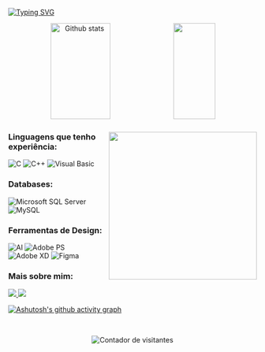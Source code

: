 <!--
<img width=100% src="https://capsule-render.vercel.app/api?type=waving&color=00bfbf&height=120&section=header"/>
-->
<br><br>

[![Typing SVG](https://readme-typing-svg.herokuapp.com/?color=ABBEDB&size=35&center=true&vCenter=true&width=1000&lines=Olá,+me+chamo+Daniel+Sabino!;Bacharel+em+Ciência+da+Computação.;Seja+bem-vindo!;Building+a+beautiful+burrow+🦊🌱)](https://git.io/typing-svg)

<div align="center">  
  <img width="49%" height="195px" src="https://github-readme-stats.vercel.app/api?username=d-sabino&show_icons=true&count_private=true&hide_border=true&title_color=ABBEDB&icon_color=ABBEDB&text_color=ABBEDB&bg_color=00000000" alt="Github stats" /> 
  <img width="41%" height="195px" src="https://github-readme-stats.vercel.app/api/top-langs/?username=d-sabino&layout=compact&hide_border=true&title_color=ABBEDB&text_color=ABBEDB&bg_color=00000000" />
</div>

<div>
  <div width="50%" align="right"> <!-- DIV, GIF RAPOSA -->
    <img align="right" height = 300px src="https://user-images.githubusercontent.com/40477679/217058740-d31ccc21-b7cd-4f4e-ad3a-6e068b262fc7.gif" />
  </div>  
  
  <div width="50%" align="left">
<h3 align="left">Linguagens que tenho experiência:</h3>
<p align="left">
  <img alt="C" src="https://img.shields.io/badge/C-0D1117?style=for-the-badge&logo=c&labelColor=0D1117&textColor=0D1117"/>
  <img alt="C++" src="https://img.shields.io/badge/C%2B%2B-0D1117?style=for-the-badge&logo=c%2B%2B&labelColor=0D1117&textColor=0D1117"/>
  <img alt="Visual Basic" src="https://img.shields.io/badge/Visual%20Basic-0D1117?style=for-the-badge&logo=visual-basic&labelColor=0D1117&textColor=0D1117"/>
</p>

<h3 align="left">Databases:</h3>
<p align="left">
  <img alt="Microsoft SQL Server" src="https://img.shields.io/badge/Microsoft%20SQL%20Sever-0D1117?style=for-the-badge&logo=microsoft%20sql%20server&labelColor=0D1117&textColor=0D1117"/>
  <img alt="MySQL" src="https://img.shields.io/badge/mysql-0D1117?style=for-the-badge&logo=mysql&labelColor=0D1117&textColor=0D1117"/>
</p>

<h3 align="left">Ferramentas de Design:</h3>
<p align="left">
  <img alt="AI" src="https://img.shields.io/badge/adobe%20illustrator-0D1117?style=for-the-badge&logo=adobe-illustrator&labelColor=0D1117&textColor=0D1117"/>
  <img alt="Adobe PS" src="https://img.shields.io/badge/adobe%20photoshop-0D1117?style=for-the-badge&logo=adobe-photoshop&labelColor=0D1117&textColor=0D1117"/>
  <img alt="Adobe XD" src="https://img.shields.io/badge/Adobe%20XD-0D1117?style=for-the-badge&logo=Adobe%20XD&labelColor=0D1117&textColor=0D1117"/>
  <img alt="Figma" src="https://img.shields.io/badge/-Figma-0D1117?style=for-the-badge&logo=figma&labelColor=0D1117&textColor=0D1117"/>
</p>

<h3 align="left">Mais sobre mim:</h3>
  <a href="https://www.behance.net/d-sabino">
    <img src = "https://img.shields.io/badge/Behance-0D1117?style=for-the-badge&logo=behance&labelColor=0D1117&textColor=0D1117" />
  </a>

  <a href="https://www.linkedin.com/in/daniel-sabino/">
    <img src = "https://img.shields.io/badge/-LinkedIn-0D1117?style=for-the-badge&logo=linkedin&labelColor=0D1117&textColor=0D1117" target = "_ blank "/>
  </a>
</p>
</div>

</div>


[![Ashutosh's github activity graph](https://github-readme-activity-graph.cyclic.app/graph?username=d-sabino&bg_color=00000000&color=ABBEDB&line=ABBEDB&point=4C6B9E&area=true&hide_border=true)](https://github.com/ashutosh00710/github-readme-activity-graph)

<div align="center">
  <br>
  <p align="center"> <img src="https://komarev.com/ghpvc/?username=d-sabino&color=ABBEDB" alt="Contador de visitantes" /> </p>
<br></div>

<!--
<img width=100% src="https://capsule-render.vercel.app/api?type=waving&color=ABBEDB&height=120&section=footer"/>
-->
